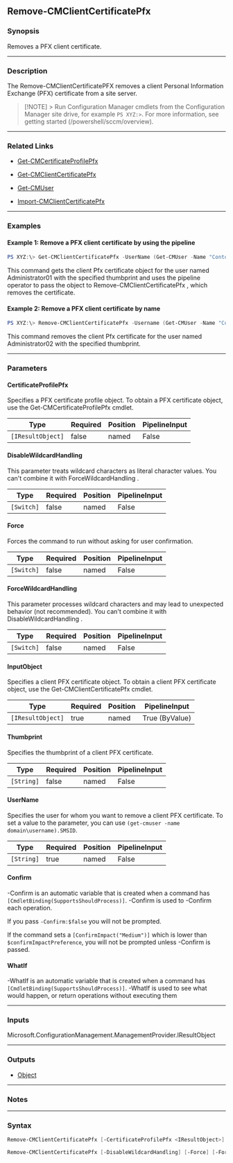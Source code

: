 Remove-CMClientCertificatePfx
-----------------------------




### Synopsis
Removes a PFX client certificate.



---


### Description

The Remove-CMClientCertificatePFX removes a client Personal Information Exchange (PFX) certificate from a site server.



> [!NOTE] > Run Configuration Manager cmdlets from the Configuration Manager site drive, for example `PS XYZ:>`. For more information, see getting started (/powershell/sccm/overview).



---


### Related Links
* [Get-CMCertificateProfilePfx](Get-CMCertificateProfilePfx)



* [Get-CMClientCertificatePfx](Get-CMClientCertificatePfx)



* [Get-CMUser](Get-CMUser)



* [Import-CMClientCertificatePfx](Import-CMClientCertificatePfx)





---


### Examples
#### Example 1: Remove a PFX client certificate by using the pipeline
```PowerShell
PS XYZ:\> Get-CMClientCertificatePfx -UserName (Get-CMUser -Name "Contoso\Administrator01").SMSID -Thumbprint e1c2fff14282b61f79f78fbfca6721f0517ab767 | Remove-CMClientCertificatePfx
```
This command gets the client Pfx certificate object for the user named Administrator01 with the specified thumbprint and uses the pipeline operator to pass the object to Remove-CMClientCertificatePfx , which removes the certificate.
#### Example 2: Remove a PFX client certificate by name
```PowerShell
PS XYZ:\> Remove-CMClientCertificatePfx -Username (Get-CMUser -Name "Contoso\Administrator02").SMSID -Thumbprint e1c2fff14282b61f79f78fbfca6721f0517ab767
```
This command removes the client Pfx certificate for the user named Administrator02 with the specified thumbprint.


---


### Parameters
#### **CertificateProfilePfx**

Specifies a PFX certificate profile object. To obtain a PFX certificate object, use the Get-CMCertificateProfilePfx cmdlet.






|Type             |Required|Position|PipelineInput|
|-----------------|--------|--------|-------------|
|`[IResultObject]`|false   |named   |False        |



#### **DisableWildcardHandling**

This parameter treats wildcard characters as literal character values. You can't combine it with ForceWildcardHandling .






|Type      |Required|Position|PipelineInput|
|----------|--------|--------|-------------|
|`[Switch]`|false   |named   |False        |



#### **Force**

Forces the command to run without asking for user confirmation.






|Type      |Required|Position|PipelineInput|
|----------|--------|--------|-------------|
|`[Switch]`|false   |named   |False        |



#### **ForceWildcardHandling**

This parameter processes wildcard characters and may lead to unexpected behavior (not recommended). You can't combine it with DisableWildcardHandling .






|Type      |Required|Position|PipelineInput|
|----------|--------|--------|-------------|
|`[Switch]`|false   |named   |False        |



#### **InputObject**

Specifies a client PFX certificate object. To obtain a client PFX certificate object, use the Get-CMClientCertificatePfx cmdlet.






|Type             |Required|Position|PipelineInput |
|-----------------|--------|--------|--------------|
|`[IResultObject]`|true    |named   |True (ByValue)|



#### **Thumbprint**

Specifies the thumbprint of a client PFX certificate.






|Type      |Required|Position|PipelineInput|
|----------|--------|--------|-------------|
|`[String]`|false   |named   |False        |



#### **UserName**

Specifies the user for whom you want to remove a client PFX certificate. To set a value to the parameter, you can use `(get-cmuser -name domain\username).SMSID`.






|Type      |Required|Position|PipelineInput|
|----------|--------|--------|-------------|
|`[String]`|true    |named   |False        |



#### **Confirm**
-Confirm is an automatic variable that is created when a command has ```[CmdletBinding(SupportsShouldProcess)]```.
-Confirm is used to -Confirm each operation.

If you pass ```-Confirm:$false``` you will not be prompted.


If the command sets a ```[ConfirmImpact("Medium")]``` which is lower than ```$confirmImpactPreference```, you will not be prompted unless -Confirm is passed.

#### **WhatIf**
-WhatIf is an automatic variable that is created when a command has ```[CmdletBinding(SupportsShouldProcess)]```.
-WhatIf is used to see what would happen, or return operations without executing them


---


### Inputs
Microsoft.ConfigurationManagement.ManagementProvider.IResultObject





---


### Outputs
* [Object](https://learn.microsoft.com/en-us/dotnet/api/System.Object)






---


### Notes




---


### Syntax
```PowerShell
Remove-CMClientCertificatePfx [-CertificateProfilePfx <IResultObject>] [-DisableWildcardHandling] [-Force] [-ForceWildcardHandling] [-Thumbprint <String>] -UserName <String> [-Confirm] [-WhatIf] [<CommonParameters>]
```
```PowerShell
Remove-CMClientCertificatePfx [-DisableWildcardHandling] [-Force] [-ForceWildcardHandling] -InputObject <IResultObject> [-Confirm] [-WhatIf] [<CommonParameters>]
```
